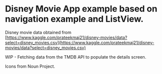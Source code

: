 # Disney Movie App example based on navigation example and ListView.
Disney movie data obtained from [https://www.kaggle.com/prateekmaj21/disney-movies/data?select=disney_movies.csv](https://www.kaggle.com/prateekmaj21/disney-movies/data?select=disney_movies.csv)

WIP - Fetching data from the TMDB API to populate the details screen.

Icons from Noun Project.
